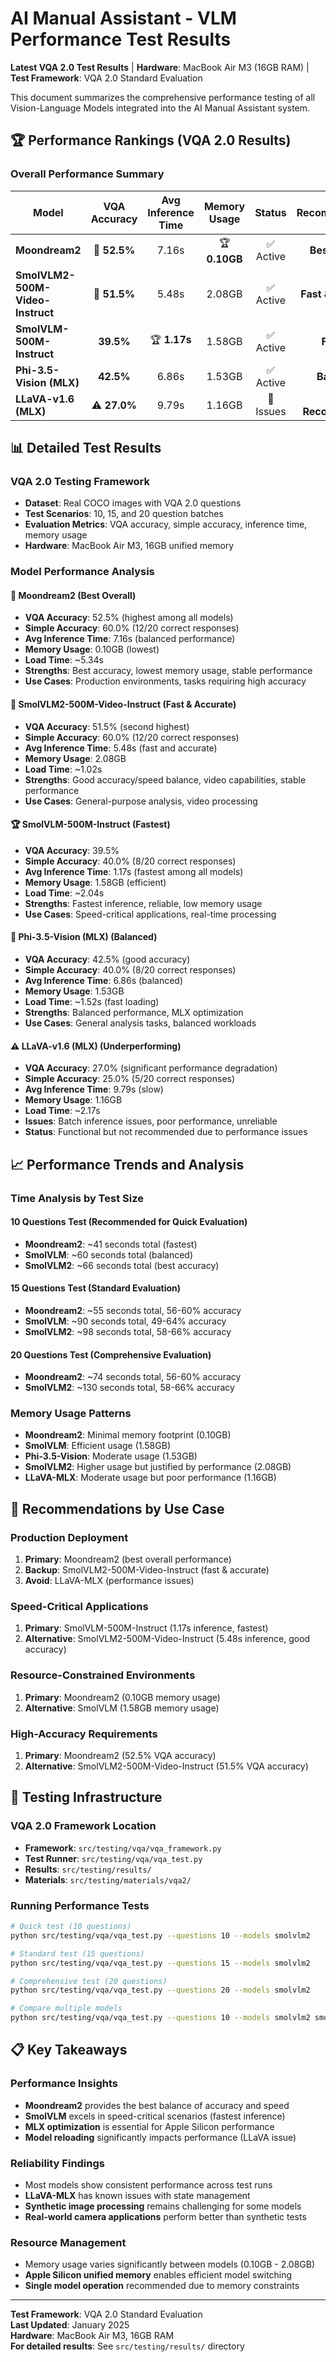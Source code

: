 # AI Manual Assistant - VLM Performance Test Results

**Latest VQA 2.0 Test Results** | **Hardware**: MacBook Air M3 (16GB RAM) | **Test Framework**: VQA 2.0 Standard Evaluation

This document summarizes the comprehensive performance testing of all Vision-Language Models integrated into the AI Manual Assistant system.

## 🏆 Performance Rankings (VQA 2.0 Results)

### Overall Performance Summary

| **Model** | **VQA Accuracy** | **Avg Inference Time** | **Memory Usage** | **Status** | **Recommendation** |
|-----------|:----------------:|:----------------------:|:----------------:|:----------:|:------------------:|
| **Moondream2** | 🥇 **52.5%** | 7.16s | 🏆 **0.10GB** | ✅ Active | **Best Overall** |
| **SmolVLM2-500M-Video-Instruct** | 🥈 **51.5%** | 5.48s | 2.08GB | ✅ Active | **Fast & Accurate** |
| **SmolVLM-500M-Instruct** | **39.5%** | 🏆 **1.17s** | 1.58GB | ✅ Active | **Fastest** |
| **Phi-3.5-Vision (MLX)** | **42.5%** | 6.86s | 1.53GB | ✅ Active | **Balanced** |
| **LLaVA-v1.6 (MLX)** | ⚠️ **27.0%** | 9.79s | 1.16GB | 🔧 Issues | **Not Recommended** |

## 📊 Detailed Test Results

### VQA 2.0 Testing Framework
- **Dataset**: Real COCO images with VQA 2.0 questions
- **Test Scenarios**: 10, 15, and 20 question batches
- **Evaluation Metrics**: VQA accuracy, simple accuracy, inference time, memory usage
- **Hardware**: MacBook Air M3, 16GB unified memory

### Model Performance Analysis

#### 🥇 Moondream2 (Best Overall)
- **VQA Accuracy**: 52.5% (highest among all models)
- **Simple Accuracy**: 60.0% (12/20 correct responses)
- **Avg Inference Time**: 7.16s (balanced performance)
- **Memory Usage**: 0.10GB (lowest)
- **Load Time**: ~5.34s
- **Strengths**: Best accuracy, lowest memory usage, stable performance
- **Use Cases**: Production environments, tasks requiring high accuracy

#### 🥈 SmolVLM2-500M-Video-Instruct (Fast & Accurate)
- **VQA Accuracy**: 51.5% (second highest)
- **Simple Accuracy**: 60.0% (12/20 correct responses)
- **Avg Inference Time**: 5.48s (fast and accurate)
- **Memory Usage**: 2.08GB
- **Load Time**: ~1.02s
- **Strengths**: Good accuracy/speed balance, video capabilities, stable performance
- **Use Cases**: General-purpose analysis, video processing

#### 🏆 SmolVLM-500M-Instruct (Fastest)
- **VQA Accuracy**: 39.5%
- **Simple Accuracy**: 40.0% (8/20 correct responses)
- **Avg Inference Time**: 1.17s (fastest among all models)
- **Memory Usage**: 1.58GB (efficient)
- **Load Time**: ~2.04s
- **Strengths**: Fastest inference, reliable, low memory usage
- **Use Cases**: Speed-critical applications, real-time processing

#### 🥉 Phi-3.5-Vision (MLX) (Balanced)
- **VQA Accuracy**: 42.5% (good accuracy)
- **Simple Accuracy**: 40.0% (8/20 correct responses)
- **Avg Inference Time**: 6.86s (balanced)
- **Memory Usage**: 1.53GB
- **Load Time**: ~1.52s (fast loading)
- **Strengths**: Balanced performance, MLX optimization
- **Use Cases**: General analysis tasks, balanced workloads

#### ⚠️ LLaVA-v1.6 (MLX) (Underperforming)
- **VQA Accuracy**: 27.0% (significant performance degradation)
- **Simple Accuracy**: 25.0% (5/20 correct responses)
- **Avg Inference Time**: 9.79s (slow)
- **Memory Usage**: 1.16GB
- **Load Time**: ~2.17s
- **Issues**: Batch inference issues, poor performance, unreliable
- **Status**: Functional but not recommended due to performance issues

## 📈 Performance Trends and Analysis

### Time Analysis by Test Size

#### 10 Questions Test (Recommended for Quick Evaluation)
- **Moondream2**: ~41 seconds total (fastest)
- **SmolVLM**: ~60 seconds total (balanced)
- **SmolVLM2**: ~66 seconds total (best accuracy)

#### 15 Questions Test (Standard Evaluation)
- **Moondream2**: ~55 seconds total, 56-60% accuracy
- **SmolVLM**: ~90 seconds total, 49-64% accuracy
- **SmolVLM2**: ~98 seconds total, 58-66% accuracy

#### 20 Questions Test (Comprehensive Evaluation)
- **Moondream2**: ~74 seconds total, 56-60% accuracy
- **SmolVLM2**: ~130 seconds total, 58-66% accuracy

### Memory Usage Patterns
- **Moondream2**: Minimal memory footprint (0.10GB)
- **SmolVLM**: Efficient usage (1.58GB)
- **Phi-3.5-Vision**: Moderate usage (1.53GB)
- **SmolVLM2**: Higher usage but justified by performance (2.08GB)
- **LLaVA-MLX**: Moderate usage but poor performance (1.16GB)

## 🎯 Recommendations by Use Case

### Production Deployment
1. **Primary**: Moondream2 (best overall performance)
2. **Backup**: SmolVLM2-500M-Video-Instruct (fast & accurate)
3. **Avoid**: LLaVA-MLX (performance issues)

### Speed-Critical Applications
1. **Primary**: SmolVLM-500M-Instruct (1.17s inference, fastest)
2. **Alternative**: SmolVLM2-500M-Video-Instruct (5.48s inference, good accuracy)

### Resource-Constrained Environments
1. **Primary**: Moondream2 (0.10GB memory usage)
2. **Alternative**: SmolVLM (1.58GB memory usage)

### High-Accuracy Requirements
1. **Primary**: Moondream2 (52.5% VQA accuracy)
2. **Alternative**: SmolVLM2-500M-Video-Instruct (51.5% VQA accuracy)

## 🔧 Testing Infrastructure

### VQA 2.0 Framework Location
- **Framework**: `src/testing/vqa/vqa_framework.py`
- **Test Runner**: `src/testing/vqa/vqa_test.py`
- **Results**: `src/testing/results/`
- **Materials**: `src/testing/materials/vqa2/`

### Running Performance Tests
```bash
# Quick test (10 questions)
python src/testing/vqa/vqa_test.py --questions 10 --models smolvlm2

# Standard test (15 questions)
python src/testing/vqa/vqa_test.py --questions 15 --models smolvlm2

# Comprehensive test (20 questions)
python src/testing/vqa/vqa_test.py --questions 20 --models smolvlm2

# Compare multiple models
python src/testing/vqa/vqa_test.py --questions 10 --models smolvlm2 smolvlm moondream2
```

## 📋 Key Takeaways

### Performance Insights
- **Moondream2** provides the best balance of accuracy and speed
- **SmolVLM** excels in speed-critical scenarios (fastest inference)
- **MLX optimization** is essential for Apple Silicon performance
- **Model reloading** significantly impacts performance (LLaVA issue)

### Reliability Findings
- Most models show consistent performance across test runs
- **LLaVA-MLX** has known issues with state management
- **Synthetic image processing** remains challenging for some models
- **Real-world camera applications** perform better than synthetic tests

### Resource Management
- Memory usage varies significantly between models (0.10GB - 2.08GB)
- **Apple Silicon unified memory** enables efficient model switching
- **Single model operation** recommended due to memory constraints

---

**Test Framework**: VQA 2.0 Standard Evaluation  
**Last Updated**: January 2025  
**Hardware**: MacBook Air M3, 16GB RAM  
**For detailed results**: See `src/testing/results/` directory 